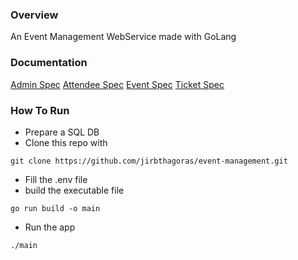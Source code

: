 ### Overview
An Event Management WebService made with GoLang

### Documentation
<a href="https://documenter.getpostman.com/view/34415611/2sB34hFfN8">Admin Spec</a>
<a href="https://documenter.getpostman.com/view/34415611/2sB34hFfN9">Attendee Spec</a>
<a href="https://documenter.getpostman.com/view/34415611/2sB34hFfNA">Event Spec</a>
<a href="https://documenter.getpostman.com/view/34415611/2sB34hFfNB">Ticket Spec</a>

### How To Run
- Prepare a SQL DB
- Clone this repo with
```
git clone https://github.com/jirbthagoras/event-management.git
```
- Fill the .env file
- build the executable file
```
go run build -o main
```
- Run the app
```
./main
```
